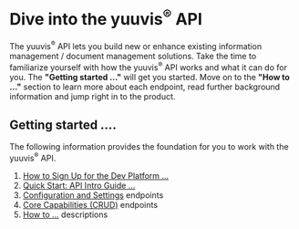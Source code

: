<h1>Dive into the yuuvis<sup>®</sup> API</h1>
<p>The yuuvis<sup>®</sup> API lets you build new or enhance existing information management / document management solutions. Take the time to familiarize yourself with how the yuuvis<sup>®</sup> API works and what it can do for you. The <b>"Getting started ..."</b> will get you started. Move on to the <b>"How to ..."</b> section to learn more about each endpoint, read further background information and jump right in to the product.</p>
<h2>Getting started ....</h2>
<p>The following information provides the foundation for you to work with the yuuvis<sup>®</sup> API.</p>
<ol>
   <li><a href="https://yuuvis.io/" target="_blank">How to Sign Up for the Dev Platform ...</a></li>
   <li><a href="./Quick-start" target="_blank">Quick Start: API Intro Guide ...</a></li>
   <li><a href="./Configuration-and-Settings" target="_blank">Configuration and Settings</a> endpoints</li>
   <li><a href="./Core-Capabilities" target="_blank">Core Capabilities (CRUD)</a> endpoints</li>
   <li><a href="./" target="_blank">How to ...</a> descriptions</li>
   </ol>
